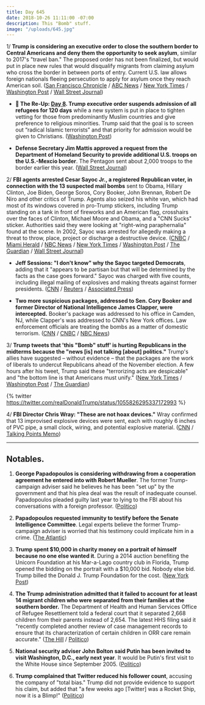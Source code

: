 ```yaml
---
title: Day 645
date: 2018-10-26 11:11:00 -07:00
description: This "Bomb" stuff.
image: "/uploads/645.jpg"
---
```


1/ **Trump is considering an executive order to close the southern border to Central Americans and deny them the opportunity to seek asylum**, similar to 2017's "travel ban." The proposed order has not been finalized, but would put in place new rules that would disqualify migrants from claiming asylum who cross the border in between ports of entry. Current U.S. law allows foreign nationals fleeing persecution to apply for asylum once they reach American soil. ([San Francisco Chronicle](https://www.sfchronicle.com/politics/article/Trump-administration-considers-travel-ban-like-13337662.php) / [ABC News](https://abcnews.go.com/Politics/trump-weighs-options-executive-action-bar-migrants-deny/story?id=58766690) / [New York Times](https://www.nytimes.com/2018/10/25/us/politics/trump-army-border-mexico.html) / [Washington Post](https://www.washingtonpost.com/politics/pentagon-plans-to-dispatch-800-more-troops-to-us-mexico-border-in-response-to-migrant-caravan/2018/10/25/6a121944-d868-11e8-83a2-d1c3da28d6b6_story.html) / [Wall Street Journal](https://www.wsj.com/articles/mattis-expected-to-send-800-u-s-troops-to-mexican-border-1540481427))

* **📌 The Re-Up: [Day 8](https://whatthefuckjusthappenedtoday.com/2017/01/27/Day-8/#1-trump-executive-order-suspends-adm). Trump executive order suspends admission of all refugees for 120 days** while a new system is put in place to tighten vetting for those from predominantly Muslim countries and give preference to religious minorities. Trump said that the goal is to screen out “radical Islamic terrorists” and that priority for admission would be given to Christians. ([Washington Post](https://www.washingtonpost.com/world/national-security/trump-approves-extreme-vetting-of-refugees-promises-priority-for-christians/2017/01/27/007021a2-e4c7-11e6-a547-5fb9411d332c_story.html))

* **Defense Secretary Jim Mattis approved a request from the Department of Homeland Security to provide additional U.S. troops on the U.S.-Mexcio border**. The Pentagon sent about 2,000 troops to the border earlier this year. ([Wall Street Journal](https://www.wsj.com/articles/mattis-approves-sending-more-troop-to-mexican-border-1540566532))

2/ **FBI agents arrested Cesar Sayoc Jr., a registered Republican voter, in connection with the 13 suspected mail bombs** sent to Obama, Hillary Clinton, Joe Biden, George Soros, Cory Booker, John Brennan, Robert De Niro and other critics of Trump. Agents also seized his white van, which had most of its windows covered in pro-Trump stickers, including Trump standing on a tank in front of fireworks and an American flag, crosshairs over the faces of Clinton, Michael Moore and Obama, and a "CNN Sucks" sticker. Authorities said they were looking at "right-wing paraphernalia" found at the scene. In 2002, Sayoc was arrested for allegedly making a threat to throw, place, project or discharge a destructive device. ([CNBC](https://www.cnbc.com/2018/10/26/person-in-custody-in-connection-with-mail-bomb-probe.html) / [Miami Herald](https://www.miamiherald.com/news/nation-world/national/article220667845.html) / [NBC News](https://www.nbcnews.com/news/us-news/suspicious-package-addressed-sen-cory-booker-found-florida-n924776) / [New York Times](https://www.nytimes.com/2018/10/26/nyregion/cnn-cory-booker-pipe-bombs-sent.html) / [Washington Post](https://www.washingtonpost.com/nation/2018/10/26/suspected-explosive-devices-addressed-cory-booker-james-clapper-probe-expands-packages/) / [The Guardian](https://www.theguardian.com/us-news/2018/oct/26/suspicious-package-pipe-bombs-latest-found-cory-booker-florida) / [Wall Street Journal](https://www.wsj.com/articles/suspicious-package-to-sen-cory-booker-intercepted-in-florida-1540558252?mod=hp_lead_pos5))

* **Jeff Sessions: "I don't know" why the Sayoc targeted Democrats**, adding that it "appears to be partisan but that will be determined by the facts as the case goes forward." Sayoc was charged with five counts, including illegal mailing of explosives and making threats against former presidents. ([CNN](https://www.cnn.com/politics/live-news/clintons-obama-suspicious-packages/h_8e80e624a4a7ff77ee6dc5a82b5963d8) / [Reuters](https://www.reuters.com/article/us-usa-packages-sessions/parcel-bomb-suspect-charged-with-five-federal-crimes-in-fbi-custody-sessions-idUSKCN1N02N4?il=0) / [Associated Press](https://apnews.com/46514c3eb6fb474c9ac1df2c24b0acf5))

* **Two more suspicious packages, addressed to Sen. Cory Booker and former Director of National Intelligence James Clapper, were intercepted.** Booker's package was addressed to his office in Camden, NJ, while Clapper's was addressed to CNN's New York offices. Law enforcement officials are treating the bombs as a matter of domestic terrorism. ([CNN](https://www.cnn.com/2018/10/26/politics/cory-booker-package/index.html) / [CNBC](https://www.cnbc.com/2018/10/26/suspicious-package-addressed-to-sen-cory-booker-intercepted-in-florida-nbc-news.html) / [NBC News](https://www.nbcnews.com/news/us-news/suspicious-package-addressed-sen-cory-booker-found-florida-n924776))

3/ **Trump tweets that 'this "Bomb" stuff' is hurting Republicans in the midterms because the "news \[is\] not talking \[about\] politics."** Trump's allies have suggested – without evidence – that the packages are the work of liberals to undercut Republicans ahead of the November election. A few hours after his tweet, Trump said these "terrorizing acts are despicable" and "the bottom line is that Americans must unify." ([New York Times](https://www.nytimes.com/2018/10/26/us/politics/trump-bomb-media.html) / [Washington Post](https://www.washingtonpost.com/politics/trump-says-media-coverage-of-explosive-devices-slowing-gop-momentum-ahead-of-elections/2018/10/26/c9e52192-d906-11e8-83a2-d1c3da28d6b6_story.html) / [The Guardian](https://www.theguardian.com/us-news/2018/oct/26/trump-bombs-response-latest-twitter-midterms-momentum-complaint))

{% twitter https://twitter.com/realDonaldTrump/status/1055826295337172993 %}

4/ **FBI Director Chris Wray: "These are not hoax devices."** Wray confirmed that 13 improvised explosive devices were sent, each with roughly 6 inches of PVC pipe, a small clock, wiring, and potential explosive material. ([CNN](https://www.cnn.com/politics/live-news/clintons-obama-suspicious-packages/h_b665fb65f29b943fc62151a61ec62ef8) / [Talking Points Memo](https://talkingpointsmemo.com/livewire/fbi-director-wray-not-hoax-devices))

---

## Notables.

1. **George Papadopoulos is considering withdrawing from a cooperation agreement he entered into with Robert Mueller**. The former Trump-campaign adviser said he believes he has been "set up" by the government and that his plea deal was the result of inadequate counsel. Papadopoulos pleaded guilty last year to lying to the FBI about his conversations with a foreign professor. ([Politico](https://www.politico.com/story/2018/10/26/papadopolous-plea-deal-942346))

2. **Papadopoulos requested immunity to testify before the Senate Intelligence Committee**. Legal experts believe the former Trump-campaign adviser is worried that his testimony could implicate him in a crime. ([The Atlantic](https://www.theatlantic.com/politics/archive/2018/10/george-papadopoulos-requests-immunity-from-senate/574102/))

3. **Trump spent $10,000 in charity money on a portrait of himself because no one else wanted it**. During a 2014 auction benefiting the Unicorn Foundation at his Mar-a-Lago country club in Florida, Trump opened the bidding on the portrait with a $10,000 bid. Nobody else bid. Trump billed the Donald J. Trump Foundation for the cost. ([New York Post](https://nypost.com/2018/10/25/trump-used-charity-money-to-buy-his-own-portrait-because-no-one-else-would-lawyers/))

4. **The Trump administration admitted that it failed to account for at least 14 migrant children who were separated from their families at the southern border.** The Department of Health and Human Services Office of Refugee Resettlement told a federal court that it separated 2,668 children from their parents instead of 2,654. The latest HHS filing said it "recently completed another review of case management records to ensure that its characterization of certain children in ORR care remain accurate." ([The Hill](https://thehill.com/policy/healthcare/413278-trump-administration-admits-miscount-of-separated-children) / [Politico](https://www.politico.com/story/2018/10/26/hhs-identify-separated-migrant-children-942313))

5. **National security adviser John Bolton said Putin has been invited to visit Washington, D.C., early next year**. It would be Putin's first visit to the White House since September 2005. ([Politico](https://www.politico.com/story/2018/10/26/putin-white-house-2019-942355))

6. **Trump complained that Twitter reduced his follower count**, accusing the company of "total bias." Trump did not provide evidence to support his claim, but added that "a few weeks ago \[Twitter\] was a Rocket Ship, now it is a Blimp!" ([Politico](https://www.politico.com/story/2018/10/26/trump-twitter-follower-count-943005))